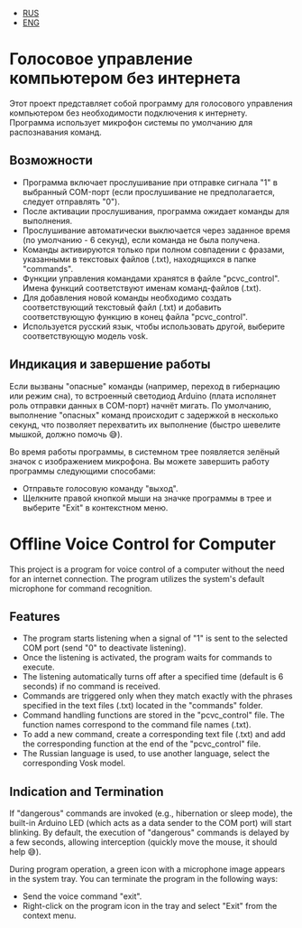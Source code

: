 <!-- Оглавление -->
- [RUS](#голосовое-управление-компьютером-без-интернета)
- [ENG](#offline-voice-control-for-computer)

# Голосовое управление компьютером без интернета

Этот проект представляет собой программу для голосового управления компьютером без необходимости подключения к интернету. Программа использует микрофон системы по умолчанию для распознавания команд.

## Возможности

- Программа включает прослушивание при отправке сигнала "1" в выбранный COM-порт (если прослушивание не предполагается, следует отправлять "0").
- После активации прослушивания, программа ожидает команды для выполнения.
- Прослушивание автоматически выключается через заданное время (по умолчанию - 6 секунд), если команда не была получена.
- Команды активируются только при полном совпадении с фразами, указанными в текстовых файлов (.txt), находящихся в папке "commands".
- Функции управления командами хранятся в файле "pcvc_control". Имена функций соответствуют именам команд-файлов (.txt).
- Для добавления новой команды необходимо создать соответствующий текстовый файл (.txt) и добавить соответствующую функцию в конец файла "pcvc_control".
- Используется русский язык, чтобы использовать другой, выберите соответствующую модель vosk.

## Индикация и завершение работы
Если вызваны "опасные" команды (например, переход в гибернацию или режим сна), то встроенный светодиод Arduino (плата исполянет роль отправки данных в COM-порт) начнёт мигать. По умолчанию, выполнение "опасных" команд происходит с задержкой в несколько секунд, что позволяет перехватить их выполнение (быстро шевелите мышкой, должно помочь :sweat_smile:). 

Во время работы программы, в системном трее появляется зелёный значок с изображением микрофона. Вы можете завершить работу программы следующими способами:

- Отправьте голосовую команду "выход".
- Щелкните правой кнопкой мыши на значке программы в трее и выберите "Exit" в контекстном меню.

# Offline Voice Control for Computer

This project is a program for voice control of a computer without the need for an internet connection. The program utilizes the system's default microphone for command recognition.

## Features

- The program starts listening when a signal of "1" is sent to the selected COM port (send "0" to deactivate listening).
- Once the listening is activated, the program waits for commands to execute.
- The listening automatically turns off after a specified time (default is 6 seconds) if no command is received.
- Commands are triggered only when they match exactly with the phrases specified in the text files (.txt) located in the "commands" folder.
- Command handling functions are stored in the "pcvc_control" file. The function names correspond to the command file names (.txt).
- To add a new command, create a corresponding text file (.txt) and add the corresponding function at the end of the "pcvc_control" file.
- The Russian language is used, to use another language, select the corresponding Vosk model.

## Indication and Termination

If "dangerous" commands are invoked (e.g., hibernation or sleep mode), the built-in Arduino LED (which acts as a data sender to the COM port) will start blinking. By default, the execution of "dangerous" commands is delayed by a few seconds, allowing interception (quickly move the mouse, it should help :sweat_smile:).

During program operation, a green icon with a microphone image appears in the system tray. You can terminate the program in the following ways:

- Send the voice command "exit".
- Right-click on the program icon in the tray and select "Exit" from the context menu.

